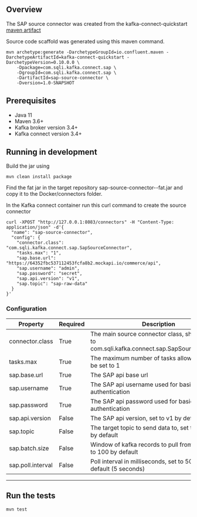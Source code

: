 ## Overview

The SAP source connector was created from the kafka-connect-quickstart [maven artifact](https://mvnrepository.com/artifact/io.confluent.maven/kafka-connect-quickstart/0.10.0.0)

Source code scaffold was generated using this maven command.

````
mvn archetype:generate -DarchetypeGroupId=io.confluent.maven -DarchetypeArtifactId=kafka-connect-quickstart -DarchetypeVersion=0.10.0.0 \
    -Dpackage=com.sqli.kafka.connect.sap \
    -DgroupId=com.sqli.kafka.connect.sap \
    -DartifactId=sap-source-connector \
    -Dversion=1.0-SNAPSHOT
````

## Prerequisites

* Java 11
* Maven 3.6+
* Kafka broker version 3.4+
* Kafka connect version 3.4+

## Running in development

Build the jar using

````
mvn clean install package
````

Find the fat jar in the target repository sap-source-connector-<version>-fat.jar and copy it to the Docker/connectors folder.

In the Kafka connect container run this curl command to create the source connector

````
curl -XPOST "http://127.0.0.1:8083/connectors" -H "Content-Type: application/json" -d'{
  "name": "sap-source-connector",
  "config": {
    "connector.class": "com.sqli.kafka.connect.sap.SapSourceConnector",
    "tasks.max": "1",
    "sap.base.url": "https://64352fbc537112453fcfa8b2.mockapi.io/commerce/api",
    "sap.username": "admin",
    "sap.password": "secret",
    "sap.api.version": "v1",
    "sap.topic": "sap-raw-data"
  }
}'
````

### Configuration

| Property | Required | Description |   
| --- | --- | --- |  
| connector.class | True | The main source connector class, should be set to com.sqli.kafka.connect.sap.SapSourceConnector | 
| tasks.max  | True | The maximum number of tasks allowed, should be set to 1 | 
| sap.base.url  | True | The SAP api base url | 
| sap.username  | True | The SAP api username used for basic authentication | 
| sap.password  | True | The SAP api password used for basic authentication | 
| sap.api.version  | False | The SAP api version, set to v1 by default | 
| sap.topic  | False | The target topic to send data to, set to sap-raw by default | 
| sap.batch.size  | False | Window of kafka records to pull from SAP API set to 100 by default | 
| sap.poll.interval  | False | Poll interval in milliseconds, set to 5000 by default (5 seconds) | 
---

## Run the tests

````
mvn test
````
